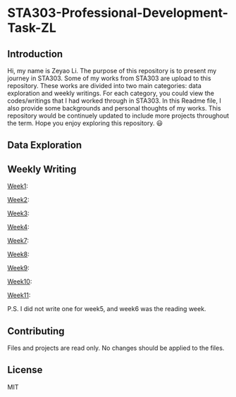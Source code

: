 # STA303-Professional-Development-Task-ZL

## Introduction

Hi, my name is Zeyao Li. The purpose of this repository is to present my journey in STA303. Some of my works from STA303 are upload to this repository. These works are divided into two main categories: data exploration and weekly writings. For each category, you could view the codes/writings that I had worked through in STA303. In this Readme file, I also provide some backgrounds and personal thoughts of my works. This repository would be continuely updated to include more projects throughout the term. Hope you enjoy exploring this repository. :smiley:

## Data Exploration



## Weekly Writing

[Week1](Weekly-Writing/Week1.md): 

[Week2](Weekly-Writing/Week2.md): 

[Week3](Weekly-Writing/Week3.md): 

[Week4](Weekly-Writing/Week4.md): 

[Week7](Weekly-Writing/Week7.md): 

[Week8](Weekly-Writing/Week8.md): 

[Week9](Weekly-Writing/Week9.md): 

[Week10](Weekly-Writing/Week10.Rmd): 

[Week11](Weekly-Writing/Week11.md): 

P.S. I did not write one for week5, and week6 was the reading week.

## Contributing

Files and projects are read only. No changes should be applied to the files.

## License

MIT


